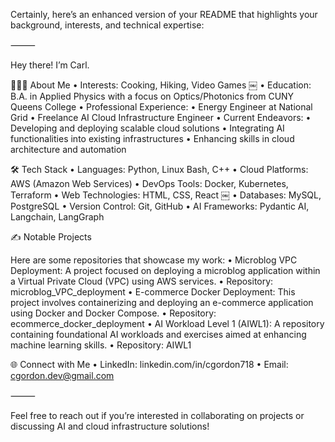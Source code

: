 Certainly, here’s an enhanced version of your README that highlights your background, interests, and technical expertise:

⸻

Hey there! I’m Carl.

👨🏻‍💻 About Me
	•	Interests: Cooking, Hiking, Video Games ￼
	•	Education: B.A. in Applied Physics with a focus on Optics/Photonics from CUNY Queens College
	•	Professional Experience:
	•	Energy Engineer at National Grid
	•	Freelance AI Cloud Infrastructure Engineer
	•	Current Endeavors:
	•	Developing and deploying scalable cloud solutions
	•	Integrating AI functionalities into existing infrastructures
	•	Enhancing skills in cloud architecture and automation

🛠 Tech Stack
	•	Languages: Python, Linux Bash, C++
	•	Cloud Platforms: AWS (Amazon Web Services)
	•	DevOps Tools: Docker, Kubernetes, Terraform
	•	Web Technologies: HTML, CSS, React ￼
	•	Databases: MySQL, PostgreSQL
	•	Version Control: Git, GitHub
  • AI Frameworks: Pydantic AI, Langchain, LangGraph


✍️ Notable Projects

Here are some repositories that showcase my work:
	•	Microblog VPC Deployment: A project focused on deploying a microblog application within a Virtual Private Cloud (VPC) using AWS services.
	•	Repository: microblog_VPC_deployment
	•	E-commerce Docker Deployment: This project involves containerizing and deploying an e-commerce application using Docker and Docker Compose.
	•	Repository: ecommerce_docker_deployment
	•	AI Workload Level 1 (AIWL1): A repository containing foundational AI workloads and exercises aimed at enhancing machine learning skills.
	•	Repository: AIWL1

🌐 Connect with Me
	•	LinkedIn: linkedin.com/in/cgordon718
	•	Email: cgordon.dev@gmail.com

⸻

Feel free to reach out if you’re interested in collaborating on projects or discussing AI and cloud infrastructure solutions!
